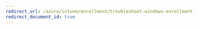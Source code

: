 ```yaml
---
redirect_url: /azure/intune/enrollment/troubleshoot-windows-enrollment-errors
redirect_document_id: true
---
```

